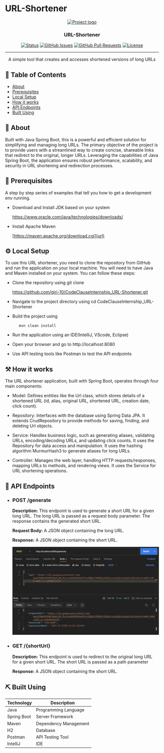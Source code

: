 # URL-Shortener


<p align="center">
  <a href="" rel="noopener">
 <img width=100px height=100px src="https://upload.wikimedia.org/wikipedia/commons/thumb/3/38/GNOME_Text_Editor_Icon.svg/1200px-GNOME_Text_Editor_Icon.svg.png" alt="Project logo"></a>
</p>

<h3 align="center">URL-Shortener</h3>

<div align="center">

  [![Status](https://img.shields.io/badge/status-active-success.svg)]() 
  [![GitHub Issues](https://img.shields.io/github/issues/kylelobo/The-Documentation-Compendium.svg)](https://github.com/kylelobo/The-Documentation-Compendium/issues)
  [![GitHub Pull Requests](https://img.shields.io/github/issues-pr/kylelobo/The-Documentation-Compendium.svg)](https://github.com/kylelobo/The-Documentation-Compendium/pulls)
  [![License](https://img.shields.io/badge/license-MIT-blue.svg)](/LICENSE)

</div>

---

<p align="center"> A simple tool that creates and accesses shortened versions of long URLs 
    <br> 
</p>

## 📝 Table of Contents
- [About](#about)
- [Prerequisites](#prerequisites)
- [Local Setup](#local_setup)
- [How it works](#how_it_works)
- [API Endpoints](#api_endpoints)
- [Built Using](#built_using)

## 🧐 About <a name = "about"></a>

Built with Java Spring Boot, this is a powerful and efficient solution for simplifying and managing long URLs. The primary objective of the project is to provide users with a streamlined way to create concise, shareable links that redirect to the original, longer URLs. Leveraging the capabilities of Java Spring Boot, the application ensures robust performance, scalability, and security in URL shortening and redirection processes.


## 🌱 Prerequisites <a name = "prerequisites"></a>

A step by step series of examples that tell you how to get a development env running.

- Download and Install JDK based on your system

  [https://www.oracle.com/java/technologies/downloads/
  ](url)

- Install Apache Maven

  [https://maven.apache.org/download.cgi](url)



## ⚙️ Local Setup <a name = "local_setup"></a>
To use this URL shortener, you need to clone the repository from GitHub and run the application on your local machine. You will need to have Java and Maven installed on your system. You can follow these steps:

- Clone the repository using git clone 

  https://github.com/giri-10/CodeClauseInternship_URL-Shortener.git

- Navigate to the project directory using cd CodeClauseInternship_URL-Shortener

- Build the project using 
   ```
      mvn clean install
   ```
- Run the application using an IDE(IntelliJ, VScode, Eclipse)

- Open your browser and go to http://localhost:8080

- Use API testing tools like Postman to test the API endpoints


## ⚒️ How it works <a name = "how_it_works"></a>

The URL shortener application, built with Spring Boot, operates through four main components:

- Model: Defines entities like the Url class, which stores details of a shortened URL (id, alias, original URL, shortened URL, creation date, click count).

- Repository: Interfaces with the database using Spring Data JPA. It extends CrudRepository to provide methods for saving, finding, and deleting Url objects.

- Service: Handles business logic, such as generating aliases, validating URLs, encoding/decoding URLs, and updating click counts. It uses the Repository for data access and manipulation. It uses the hashing algorithm MurmurHash3 to generate aliases for long URLs.

- Controller: Manages the web layer, handling HTTP requests/responses, mapping URLs to methods, and rendering views. It uses the Service for URL shortening operations.


## 🚀 API Endpoints <a name = "api_endpoints"></a>

- ### **POST /generate**

  **Description:** This endpoint is used to generate a short URL for a given long URL. The long URL is passed as a request body parameter. The response contains the generated short URL.

  **Request Body:** A JSON object containing the long URL.

  **Response:** A JSON object containing the short URL.

  ![Alt text](image.png)

- ### **GET /{shortUrl}**
  
  **Description:** This endpoint is used to redirect to the original long URL for a given short URL. The short URL is passed as a path parameter

  **Response:** A JSON object containing the short URL.
  
   

## ⛏️ Built Using <a name = "built_using"></a>
| Technology      | Description               |
|------------------|---------------------------|
| Java             | Programming Language     |
| Spring Boot      | Server Framework         |
| Maven            | Dependency Management    |
| H2               | Database                  |
| Postman          | API Testing Tool          |
| IntelliJ         | IDE                       |




